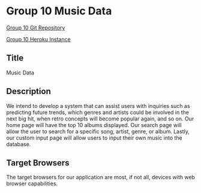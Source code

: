 # Group 10 Music Data

[Group 10 Git Repository](https://github.com/annachk/Group10-Final-INST377SP2021)

[Group 10 Heroku Instance](https://group10-final-inst377.herokuapp.com/index.html)

## Title
Music Data

## Description
We intend to develop a system that can assist users with inquiries such as predicting future trends, which genres and artists could be involved in the next big hit, when retro concepts will become popular again, and so on. Our home page will have the top 10 albums displayed. Our search page will allow the user to search for a specific song, artist, genre, or album. Lastly, our custom input page will allow users to input their own music into the database.

## Target Browsers
The target browsers for our application are most, if not all, devices with web browser capabilities. 
